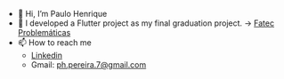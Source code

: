 - 👋 Hi, I’m Paulo Henrique
- 📱 I developed a Flutter project as my final graduation project. -> [Fatec Problemáticas](https://github.com/paulohp7/fatec_problematicas)
- 📫 How to reach me
  - <a href="https://www.linkedin.com/in/paulo-henrique-pereira/" target="_blank">Linkedin</a>  
  - Gmail: ph.pereira.7@gmail.com

<!---
paulohp7/paulohp7 is a ✨ special ✨ repository because its `README.md` (this file) appears on your GitHub profile.
You can click the Preview link to take a look at your changes.
--->
